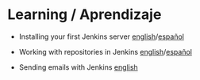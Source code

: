 # Learning / Aprendizaje

+ Installing your first Jenkins server [english](installingJenkins/installJenkins.md)/[español](installingJenkins/instalarJenkins.md)

+ Working with repositories in Jenkins [english](pollingJenkins/pollRepository.md)/[español](pollingJenkins/pollearRepositorio.md)

+ Sending emails with Jenkins [english](sendingMails/sendingMails.md)